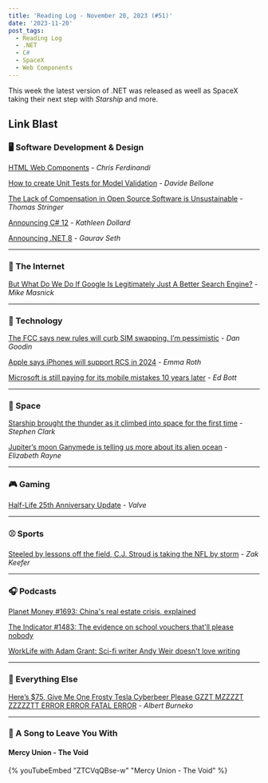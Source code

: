 ```yaml
---
title: 'Reading Log - November 20, 2023 (#51)'
date: '2023-11-20'
post_tags:
  - Reading Log
  - .NET
  - C#
  - SpaceX
  - Web Components
---
```


This week the latest version of .NET was released as weell as SpaceX taking their next step with *Starship* and more.
<!-- excerpt -->

## Link Blast

### 🖥 Software Development & Design

[HTML Web Components](https://gomakethings.com/html-web-components/) - *Chris Ferdinandi*

[How to create Unit Tests for Model Validation](https://www.code4it.dev/csharptips/unit-test-model-validation/) - *Davide Bellone*

[The Lack of Compensation in Open Source Software is Unsustainable](https://trstringer.com/oss-compensation-broken/) - *Thomas Stringer*

[Announcing C# 12](https://devblogs.microsoft.com/dotnet/announcing-csharp-12/) - *Kathleen Dollard*

[Announcing .NET 8](https://devblogs.microsoft.com/dotnet/announcing-dotnet-8/) - *Gaurav Seth*

---

### 📡 The Internet

[But What Do We Do If Google Is Legitimately Just A Better Search Engine?](https://www.techdirt.com/2023/11/14/but-what-do-we-do-if-google-is-legitimately-just-a-better-search-engine/) - *Mike Masnick*

---

### 🔌 Technology

[The FCC says new rules will curb SIM swapping. I’m pessimistic](https://arstechnica.com/security/2023/11/the-fcc-says-new-rules-will-curb-sim-swapping-im-pessimistic/) - *Dan Goodin*

[Apple says iPhones will support RCS in 2024](https://www.theverge.com/2023/11/16/23964171/apple-iphone-rcs-support) - *Emma Roth*

[Microsoft is still paying for its mobile mistakes 10 years later](https://www.zdnet.com/article/microsoft-is-still-paying-for-its-mobile-mistakes-10-years-later/) - *Ed Bott*

---

### 🚀 Space

[Starship brought the thunder as it climbed into space for the first time](https://arstechnica.com/space/2023/11/spacex-can-celebrate-three-big-wins-after-second-starship-test-flight/) - *Stephen Clark*

[Jupiter’s moon Ganymede is telling us more about its alien ocean](https://arstechnica.com/science/2023/11/jupiters-moon-ganymede-is-telling-us-more-about-its-alien-ocean/) - *Elizabeth Rayne*

---

### 🎮 Gaming

[Half-Life 25th Anniversary Update](https://www.half-life.com/en/halflife25/) - *Valve*

---

### ⚾️ Sports

[Steeled by lessons off the field, C.J. Stroud is taking the NFL by storm](https://theathletic.com/5049098/2023/11/10/cj-stroud-bio-wiki-life-story/) - *Zak Keefer*

---

### 🎧 Podcasts

[Planet Money #1693: China's real estate crisis, explained](https://www.npr.org/2023/11/15/1197954635/chinas-real-estate-crisis-explained)

[The Indicator #1483: The evidence on school vouchers that'll please nobody](https://www.npr.org/2023/11/15/1197958305/school-vouchers-choice-learning)

[WorkLife with Adam Grant: Sci-fi writer Andy Weir doesn't love writing](https://podcasts.apple.com/us/podcast/sci-fi-writer-andy-weir-doesnt-love-writing/id1346314086?i=1000607234826)

---

### 🎒 Everything Else

[Here’s $75, Give Me One Frosty Tesla Cyberbeer Please GZZT MZZZZT ZZZZZTT ERROR ERROR FATAL ERROR](https://defector.com/heres-75-give-me-one-frosty-tesla-cyberbeer-please-gzzt-mzzzzt-zzzzztt-error-error-fatal-error) - *Albert Burneko*

---

### 🎵 A Song to Leave You With

#### Mercy Union - The Void

{% youTubeEmbed "ZTCVqQBse-w" "Mercy Union - The Void" %}